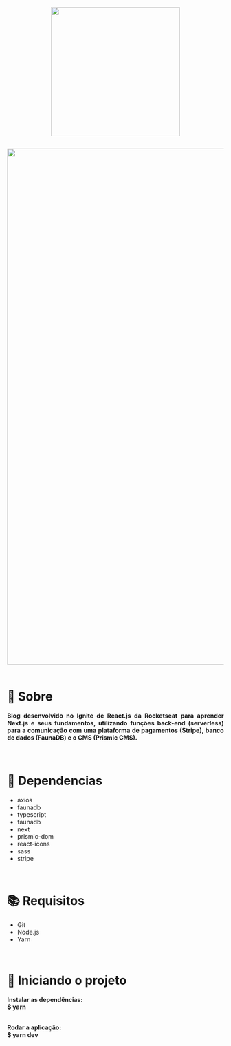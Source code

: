 <div align="center">
  <img src="" width="300" >
</div>

##

<img src="" width="1200"/>

<br>
<br>

<h1>📃 Sobre</h1>
 
<h4 align="justify">Blog desenvolvido no Ignite de React.js da Rocketseat para aprender Next.js e seus fundamentos, utilizando funções back-end (serverless) para a comunicação com uma plataforma de pagamentos (Stripe), banco de dados (FaunaDB) e o CMS (Prismic CMS).</h4>

<br>

<h1>🔧 Dependencias</h1>

<ul>
  <li>axios</li>
  <li>faunadb</li>
  <li>typescript</li>
  <li>faunadb</li>
  <li>next</li>
  <li>prismic-dom</li>
  <li>react-icons</li>
  <li>sass</li>
  <li>stripe</li> 
</ul>

<br>

<h1>📚 Requisitos</h1>

<ul>
  <li>Git</li>
  <li>Node.js</li>
  <li>Yarn</li>
 </ul>

   <br>
   
<h1>🚀 Iniciando o projeto</h1>

<h4>
  Instalar as dependências:
  <br>
  $ yarn
  
  <br>
  <br>
  
  Rodar a aplicação:
  <br>
  $ yarn dev
</h4>
